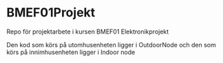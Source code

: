 # BMEF01Projekt
Repo för projektarbete i kursen BMEF01 Elektronikprojekt

Den kod som körs på utomhusenheten ligger i OutdoorNode och den som körs på innimhusenheten ligger i Indoor node
